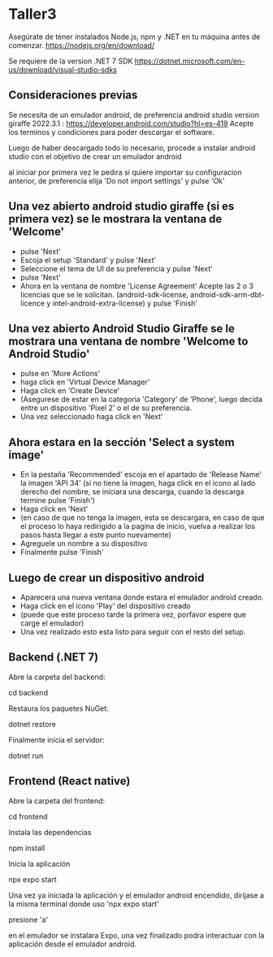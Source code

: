 # Taller3

Asegúrate de tener instalados Node.js, npm y .NET en tu máquina antes de comenzar. https://nodejs.org/en/download/

Se requiere de la version .NET 7 SDK https://dotnet.microsoft.com/en-us/download/visual-studio-sdks

## Consideraciones previas

Se necesita de un emulador android, de preferencia android studio version giraffe 2022.3.1 : https://developer.android.com/studio?hl=es-419
Acepte los terminos y condiciones para poder descargar el software.

Luego de haber descargado todo lo necesario, procede a instalar android studio con el objetivo de crear un emulador android

al iniciar por primera vez le pedira si quiere importar su configuracion anterior, de preferencia elija 'Do not import settings' y pulse 'Ok'

Una vez abierto android studio giraffe (si es primera vez) se le mostrara la ventana de 'Welcome'
-
- pulse 'Next'
- Escoja el setup 'Standard' y pulse 'Next'
- Seleccione el tema de UI de su preferencia y pulse 'Next'
- pulse 'Next'
- Ahora en la ventana de nombre 'License Agreement' Acepte las 2 o 3 licencias que se le solicitan. (android-sdk-license, android-sdk-arm-dbt-licence y intel-android-extra-license) y pulse 'Finish'


Una vez abierto Android Studio Giraffe se le mostrara una ventana de nombre 'Welcome to Android Studio'
-
- pulse en 'More Actions'
- haga click en 'Virtual Device Manager'
- Haga click en 'Create Device'
- (Asegurese de estar en la categoria 'Category' de 'Phone', luego decida entre un dispositivo 'Pixel 2' o el de su preferencia.
- Una vez seleccionado haga click en 'Next'

Ahora estara en la sección 'Select a system image'
-
- En la pestaña 'Recommended' escoja en el apartado de 'Release Name' la imagen 'API 34' (si no tiene la imagen, haga click en el icono al lado derecho del nombre, se iniciara una descarga, cuando la descarga termine pulse 'Finish')
- Haga click en 'Next'
- (en caso de que no tenga la imagen, esta se descargara, en caso de que el proceso lo haya redirigido a la pagina de inicio, vuelva a realizar los pasos hasta llegar a este punto nuevamente)
- Agreguele un nombre a su dispositivo
- Finalmente pulse 'Finish'

Luego de crear un dispositivo android
-
- Aparecera una nueva ventana donde estara el emulador android creado.
- Haga click en el icono 'Play' del dispositivo creado
- (puede que este proceso tarde la primera vez, porfavor espere que carge el emulador)
- Una vez realizado esto esta listo para seguir con el resto del setup.




## Backend (.NET 7)
Abre la carpeta del backend:

cd backend

Restaura los paquetes NuGet:

dotnet restore

Finalmente inicia el servidor:

dotnet run

## Frontend (React native)

Abre la carpeta del frontend:

cd frontend

Instala las dependencias

npm install

Inicia la aplicación

npx expo start

Una vez ya iniciada la aplicación y el emulador android encendido, dirijase a la misma terminal donde uso 'npx expo start'

presione 'a'

en el emulador se instalara Expo, una vez finalizado podra interactuar con la aplicación desde el emulador android.



